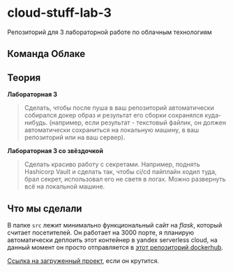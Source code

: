 # cloud-stuff-lab-3

Репозиторий для 3 лабораторной работе по облачным технологиям

## Команда Облаке

## Теория

**Лабораторная 3**

> Сделать, чтобы после пуша в ваш репозиторий автоматически собирался докер образ и результат его сборки сохранялся
> куда-нибудь. (например, если результат - текстовый файлик, он должен автоматически сохраниться на локальную машину, в
> ваш репозиторий или на ваш сервер).

**Лабораторная 3 со звёздочкой**

> Сделать красиво работу с секретами. Например, поднять Hashicorp Vault и сделать так, чтобы ci/cd пайплайн ходил туда,
> брал секрет, использовал его не светя в логах. Можно развернуть всё на локальной машине.

## Что мы сделали

В папке `src` лежит минимально функциональный сайт на _flask_, который считает посетителей. Он работает на 3000 порте, я
планирую автоматически деплоить этот контейнер в yandex serverless cloud, на данный момент он просто отправляется
в [этот репозиторий dockerhub](https://hub.docker.com/repository/docker/mayonnaiseslap/lab-3/general). 

[Ссылка на загруженный проект](http://51.250.121.169:3000/), если он крутится. 